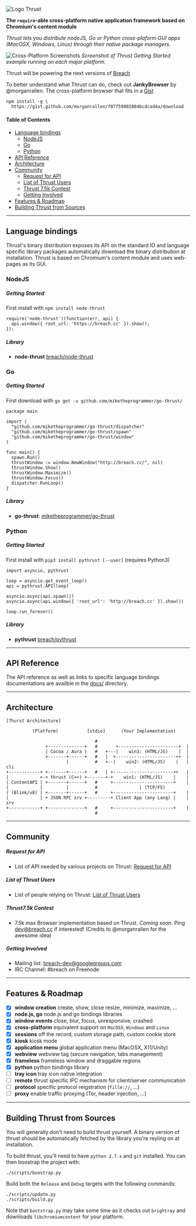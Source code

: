 ![Logo Thrust](http://i.imgur.com/DwFKI0J.png)

**The `require`-able cross-platform native application framework based on 
Chromium's content module**

*Thrust lets you distribute nodeJS, Go or Python cross-plaform GUI apps (MacOSX,
Windows, Linux) through their native package managers.*

![Cross-Platform Screenshots](http://i.imgur.com/7K98jyW.png)
*Screenshot of Thrust Getting Started example running on each major platform.*

Thrust will be powering the next versions of [Breach](http://breach.cc)

To better understand what Thrust can do, check out **JankyBrowser** by 
@morganrallen. The cross-platform browser that fits in a 
[Gist](https://gist.github.com/morganrallen/f07f59802884bcdcad4a)
```
npm install -g \
  https://gist.github.com/morganrallen/f07f59802884bcdcad4a/download
```

#### Table of Contents
- [Language bindings](#language-bindings)
  - [NodeJS](#nodejs)
  - [Go](#go)
  - [Python](#python)
- [API Reference](#api-reference)
- [Architecture](#architecture)
- [Community](#community)
  - [Request for API](#request-for-api)
  - [List of Thrust Users](#list-of-thrust-users)
  - [Thrust 7.5k Contest](#thrust75k-contest)
  - [Getting Involved](#getting-involved)
- [Features & Roadmap](#features--roadmap)
- [Building Thrust from Sources](#building-thrust-from-sources)

***
## Language bindings

Thrust's binary distribution exposes its API on the standard IO and language
 specific library packages automatically download the binary distribution at 
installation. Thrust is based on Chromium's content module and uses web-pages 
as its GUI.

### NodeJS

##### Getting Started

First install with `npm install node-thrust`

```
require('node-thrust')(function(err, api) { 
  api.window({ root_url: 'https://breach.cc' }).show();
});
```

##### Library

- **node-thrust** [breach/node-thrust](https://github.com/breach/node-thrust/)

### Go

##### Getting Started

First download with `go get -u github.com/miketheprogrammer/go-thrust/`

```
package main

import (
  "github.com/miketheprogrammer/go-thrust/dispatcher"
  "github.com/miketheprogrammer/go-thrust/spawn"
  "github.com/miketheprogrammer/go-thrust/window"
)
 
func main() {
  spawn.Run()
  thrustWindow := window.NewWindow("http://breach.cc/", nil)
  thrustWindow.Show()
  thrustWindow.Maximize()
  thrustWindow.Focus()
  dispatcher.RunLoop()
}
```

##### Library

- **go-thrust**: [miketheprogrammer/go-thrust](https://github.com/miketheprogrammer/go-thrust)

### Python

##### Getting Started

First install with `pip3 install pythrust [--user]` (requires Python3)

```
import asyncio, pythrust

loop = asyncio.get_event_loop()
api = pythrust.API(loop)

asyncio.async(api.spawn())
asyncio.async(api.window({ 'root_url': 'http://breach.cc' }).show())

loop.run_forever()
```

##### Library

- **pythrust** [breach/pythrust](https://github.com/breach/pythrust/)

***
## API Reference

The API reference as well as links to specific language bindings documentations 
are availble in the [docs/](https://github.com/breach/thrust/tree/master/docs)
 directory.

***
## Architecture

```
[Thurst Architecture]

          (Platform)           [stdio]      (Your Implementation)
                                                                          
                                  #
               +--------------+   #       +-----------------------+  | 
               | Cocoa / Aura |   #   +---|    win3: (HTML/JS)    |  |
               +-------+------+   #   |  +-----------------------++  |
                       |          #   +--|    win2: (HTML/JS)    |   | cli
+------------+ +-------+------+   #   | +-----------------------++   |
|            +-+ thrust (C++) +-------+-+    win1: (HTML/JS)    |    |
| ContentAPI | +-------+------+   #     +-----------------------+    |
|            |         |          #                | (TCP/FS)      
| (Blink/v8) | +-------+------+   #     +-----------------------+    |
|            | + JSON RPC srv +---------+ Client App (any Lang) |    | srv
+------------+ +--------------+   #     +-----------------------+    |
                                  #
```

***
## Community

##### Request for API

- List of API needed by various projects on Thrust: 
[Request for API](https://github.com/breach/thrust/wiki/Request-for-API)

##### List of Thrust Users 

- List of people relying on Thrust: 
[List of Thrust Users](https://github.com/breach/thrust/wiki/List-of-Thrust-Users)

##### Thrust7.5k Contest

- 7.5k max Browser implementation based on Thrust. *Coming soon*. Ping 
dev@breach.cc if interested! (Credits to @morganrallen for the awesome idea) 

##### Getting Involved

- Mailing list: [breach-dev@googlegroups.com](https://groups.google.com/d/forum/breach-dev)
- IRC Channel: #breach on Freenode

***
## Features & Roadmap

- [x] **window creation** create, show, close resize, minimize, maximize, ...
- [x] **node.js, go** node.js and go bindings libraries
- [x] **window events** close, blur, focus, unresponsive, crashed
- [x] **cross-platform** equivalent support on `MacOSX`, `Windows` and `Linux`
- [x] **sessions** off the record, custom storage path, custom cookie store
- [x] **kiosk** kiosk mode
- [x] **application menu** global application menu (MacOSX, X11/Unity)
- [x] **webview** webview tag (secure navigation, tabs management)
- [x] **frameless** frameless window and draggable regions
- [x] **python** python bindings library
- [ ] **tray icon** tray icon native integration
- [ ] **remote** thrust specific IPC mechanism for client/server communication
- [ ] **protocol** specific protocol reigstration (`fille://`, ...)
- [ ] **proxy** enable traffic proxying (Tor, header injection, ...)

***
## Building Thrust from Sources

You will generally don't need to build thrust yourself. A binary version of 
thrust should be automatically fetched by the library you're reyling on at 
installation.

To build thrust, you'll need to have `python 2.7.x` and `git` installed. You can 
then boostrap the project with:
```
./scripts/boostrap.py                                
```

Build both the `Release` and `Debug` targets with the following commands:
```
./scripts/update.py
./scripts/build.py
```

Note that `bootstrap.py` may take some time as it checks out `brightray` and
downloads `libchromiumcontent` for your platform.

